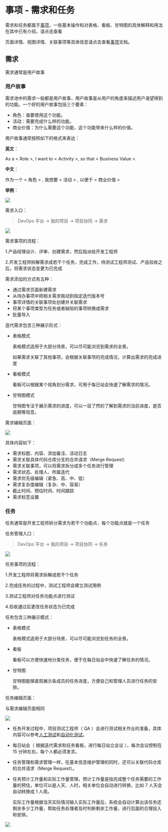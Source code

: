 # 事项 - 需求和任务

需求和任务都属于[事项](issue.md)，一些基本操作和对表格、看板、甘特图的具体解释和用法在其中已有介绍，请点击查看

页面详情、视图详情、关联事项等具体信息请点击查看[事项](issue.md)文档。

## 需求

需求通常是用户故事

### 用户故事

需求池中的需求一般都是用户故事，用户故事是从用户的角度来描述用户渴望得到的功能。一个好的用户故事包括三个要素：

* 角色：谁要使用这个功能。
* 活动：需要完成什么样的功能。
* 商业价值：为什么需要这个功能，这个功能带来什么样的价值。

用户故事通常按照如下的格式来表达：

**英文**：

As a < Role >,  I want to < Activity >,  so that < Business Value >.

**中文**：

作为一个 < 角色 > ,  我想要 < 活动 > ,  以便于 < 商业价值 >

**举例**：

![](http://terminus-paas.oss-cn-hangzhou.aliyuncs.com/paas-doc/2020/06/21/23940a87-7e5f-4108-99a1-28944d65b012.jpg)

需求入口：

>  DevOps 平台 -> 我的项目 -> 项目协同 -> 需求

![](http://terminus-paas.oss-cn-hangzhou.aliyuncs.com/paas-doc/2021/08/09/7e59b134-a563-4a89-b908-8b04c6700029.png)

需求事项的流程：

1.产品经理设计、评审、创建需求，然后指派给开发工程师

2.开发工程师拆解需求成若干个任务，完成工作，待测试工程师测试、产品验收之后，将需求状态变更为已完成

需求添加的方式有五种：

- 通过需求页面新建需求
- 从待办事项中把相关需求拖动到指定迭代版本号
- 事项详情的关联事项处创建并关联需求
- 将某个事项类型为任务或者缺陷的事项转换成需求
- 批量导入

迭代需求包含三种展示形式：

- 表格模式

  表格模式适用于大部分场景，可以尽可能浏览到需求的全景。
  
  如果需求关联了其他事项，会根据关联事项的完成情况，计算出需求的完成进度

- 看板模式

  看板可以根据某个视角划分需求，可用于每日站会快速了解需求的情况。

- 甘特图模式

  甘特图专注于展示需求的进度，可以一目了然的了解到需求的当前进度，是否逾期等信息。

需求编辑页面：

![](http://terminus-paas.oss-cn-hangzhou.aliyuncs.com/paas-doc/2021/08/09/50052539-5121-464b-8900-f913a64209c8.png)

具体内容如下：
* 需求标题、内容、添加备注、活动日志
* 需求关联具体代码仓库分支的合并请求（Merge Request）
* 需求关联事项，可以将需求拆分成多个任务进行管理
* 需求状态、处理人、所属迭代
* 需求优先级编辑（紧急、高、中、低）
* 需求复杂度编辑（复杂、中、容易）
* 截止时间、预估时间、时间跟踪
* 需求标签设置

### 任务

任务通常是开发工程师拆分需求为若干个功能点，每个功能点就是一个任务

任务管理入口：

>  DevOps 平台 -> 我的项目 -> 项目协同 -> 任务

![](http://terminus-paas.oss-cn-hangzhou.aliyuncs.com/paas-doc/2021/08/09/3ee0b8ff-e14b-41aa-b4f9-f1a2823bd131.png)

任务事项的流程：

1.开发工程师将需求拆解成若干个任务

2.完成任务的过程中，测试工程师会建立测试用例

3.测试工程师对任务功能点进行测试

4.验收通过后更改任务状态为已完成

任务包含三种展示模式：

- 表格模式

  表格模式适用于大部分场景，可以尽可能浏览到任务的全景。

- 看板

  看板可以方便快速地分类任务，便于在每日站会中快速了解任务的情况。

- 甘特图

  甘特图能够直观展示各成员的任务进度，方便自己和管理人员进行任务的安排。

任务编辑页面：

与需求编辑页面相同

![](http://terminus-paas.oss-cn-hangzhou.aliyuncs.com/paas-doc/2021/08/09/50052539-5121-464b-8900-f913a64209c8.png)

* 任务开发过程中，项目测试工程师（ QA ）会进行测试相关作业的准备，具体内容可以参考[人工测试](../qa-and-testing/function-test.md)和[自动化测试](../qa-and-testing/auto-test-getting-started.md)。

* 每日站会（ 根据迭代需求和任务看板，进行每日站立会议 ），每次会议控制在 15 分钟左右，每个人都必须发言。

* 任务管理和需求管理一样，在基本信息维护管理的同时，还可以关联代码仓库的合并请求（Merge Request）。

* 任务预计工作量和实际工作量管理，预计工作量是指完成整个任务需要的工作量的预估，单位可以是人天、人时，相关单位会自动进行转换，比如 7 人天会自动转换成 1 人周。

  实际工作量根据当天实际情况输入实际工作量后，系统会自动计算出该任务还剩余多少工作量，帮助任务处理者及时判断剩余工作量，进行后面的合理投入和安排。

![](http://terminus-paas.oss-cn-hangzhou.aliyuncs.com/paas-doc/2020/09/13/c3ef45bb-250e-4b01-9763-6800eab9b1a9.png)
